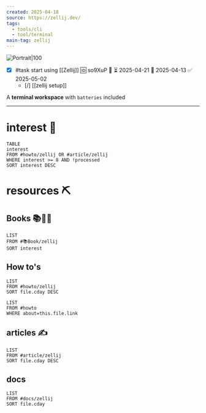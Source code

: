 ```yaml
---
created: 2025-04-18
source: https://zellij.dev/
tags:
  - tools/cli
  - tool/terminal
main-tag: zellij
---
```

![Portrait|100](https://zellij.dev/img/logo.png)

- [x] #task start using [[Zellij]] 🆔 so9XuP 🔼 ⏳ 2025-04-21 📅 2025-04-13 ✅ 2025-05-02
	- [/] [[zellij setup]]

A **terminal workspace** with `batteries` included
___
# interest 💌

```dataview
TABLE
interest
FROM #howto/zellij OR #article/zellij
WHERE interest >= 8 AND !processed
SORT interest DESC
```

# resources ⛏

## Books 📚📔📖

```dataview
LIST
FROM #📚Book/zellij
SORT interest
```

## How to's

```dataview
LIST
FROM #howto/zellij
SORT file.cday DESC
```

```dataview
LIST
FROM #howto 
WHERE about=this.file.link
```

## articles ✍

```dataview
LIST
FROM #article/zellij
SORT file.cday DESC
```

## docs

```dataview
LIST
FROM #docs/zellij
SORT file.cday
```
